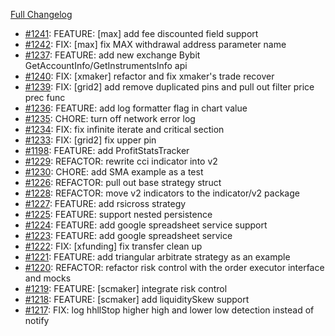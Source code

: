 [Full Changelog](https://github.com/OvictorVieira/bbgo/compare/v1.50.2...main)

 - [#1241](https://github.com/OvictorVieira/bbgo/pull/1241): FEATURE: [max] add fee discounted field support
 - [#1242](https://github.com/OvictorVieira/bbgo/pull/1242): FIX: [max] fix MAX withdrawal address parameter name
 - [#1237](https://github.com/OvictorVieira/bbgo/pull/1237): FEATURE: add new exchange Bybit GetAccountInfo/GetInstrumentsInfo api
 - [#1240](https://github.com/OvictorVieira/bbgo/pull/1240): FIX: [xmaker] refactor and fix xmaker's trade recover
 - [#1239](https://github.com/OvictorVieira/bbgo/pull/1239): FIX: [grid2] add remove duplicated pins and pull out filter price prec func
 - [#1236](https://github.com/OvictorVieira/bbgo/pull/1236): FEATURE: add log formatter flag in chart value
 - [#1235](https://github.com/OvictorVieira/bbgo/pull/1235): CHORE: turn off network error log
 - [#1234](https://github.com/OvictorVieira/bbgo/pull/1234): FIX: fix infinite iterate and critical section
 - [#1233](https://github.com/OvictorVieira/bbgo/pull/1233): FIX: [grid2] fix upper pin
 - [#1198](https://github.com/OvictorVieira/bbgo/pull/1198): FEATURE: add ProfitStatsTracker
 - [#1229](https://github.com/OvictorVieira/bbgo/pull/1229): REFACTOR: rewrite cci indicator into v2
 - [#1230](https://github.com/OvictorVieira/bbgo/pull/1230): CHORE: add SMA example as a test
 - [#1226](https://github.com/OvictorVieira/bbgo/pull/1226): REFACTOR: pull out base strategy struct
 - [#1228](https://github.com/OvictorVieira/bbgo/pull/1228): REFACTOR: move v2 indicators to the indicator/v2 package
 - [#1227](https://github.com/OvictorVieira/bbgo/pull/1227): FEATURE: add rsicross strategy
 - [#1225](https://github.com/OvictorVieira/bbgo/pull/1225): FEATURE: support nested persistence
 - [#1224](https://github.com/OvictorVieira/bbgo/pull/1224): FEATURE: add google spreadsheet service support
 - [#1223](https://github.com/OvictorVieira/bbgo/pull/1223): FEATURE: add google spreadsheet service
 - [#1222](https://github.com/OvictorVieira/bbgo/pull/1222): FIX: [xfunding] fix transfer clean up
 - [#1221](https://github.com/OvictorVieira/bbgo/pull/1221): FEATURE: add triangular arbitrate strategy as an example
 - [#1220](https://github.com/OvictorVieira/bbgo/pull/1220): REFACTOR: refactor risk control with the order executor interface and mocks
 - [#1219](https://github.com/OvictorVieira/bbgo/pull/1219): FEATURE: [scmaker] integrate risk control
 - [#1218](https://github.com/OvictorVieira/bbgo/pull/1218): FEATURE: [scmaker] add liquiditySkew support
 - [#1217](https://github.com/OvictorVieira/bbgo/pull/1217): FIX: log hhllStop higher high and lower low detection instead of notify

